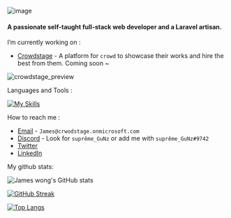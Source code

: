 ![image](https://user-images.githubusercontent.com/87692325/168801884-7996266d-a2eb-4c7f-9dfc-5eb8e3960aad.png)

#### A passionate self-taught full-stack web developer and a Laravel artisan.

I’m currently working on :

- [Crowdstage](https://crowdstage.xyz/) - A platform for `crowd` to showcase their works and hire the best from them. Coming soon ~

![crowdstage_preview](https://user-images.githubusercontent.com/87692325/169006250-368de6d4-ff3a-40df-836e-6d11803ee434.png)


Languages and Tools :

[![My Skills](https://skillicons.dev/icons?i=js,html,css,tailwind,php,laravel,vue,nodejs,mysql,idea,git,stackoverflow)](https://github.com/jameswong3388)

How to reach me :

- [Email](mailto:James@crwodstage.onmicrosoft.com) - `James@crwodstage.onmicrosoft.com`
- [Discord](https://discord.gg/8jBQJ7Zq) - Look for `suprême_GuNz` or add me with `suprême_GuNz#9742`
- [Twitter](https://twitter.com/jameswong3388)
- [LinkedIn](https://www.linkedin.com/in/wongchaifuu/)

My github stats:

![James wong's GitHub stats](https://github-readme-stats.vercel.app/api?username=jameswong3388&show_icons=true&theme=gotham&count_private=true)

[![GitHub Streak](https://github-readme-streak-stats.herokuapp.com/?user=jameswong3388)](https://git.io/streak-stats)

[![Top Langs](https://github-readme-stats.vercel.app/api/top-langs/?username=jameswong3388&layout=compact)](https://github.com/anuraghazra/github-readme-stats)

<!--
**jameswong3388/jameswong3388** is a ✨ _special_ ✨ repository because its `README.md` (this file) appears on your GitHub profile.

Here are some ideas to get you started:

- 🔭 I’m currently working on ...
- 🌱 I’m currently learning ...
- 👯 I’m looking to collaborate on ...
- 🤔 I’m looking for help with ...
- 💬 Ask me about ...
- 📫 How to reach me: ...
- 😄 Pronouns: ...
- ⚡ Fun fact: ...
-->
